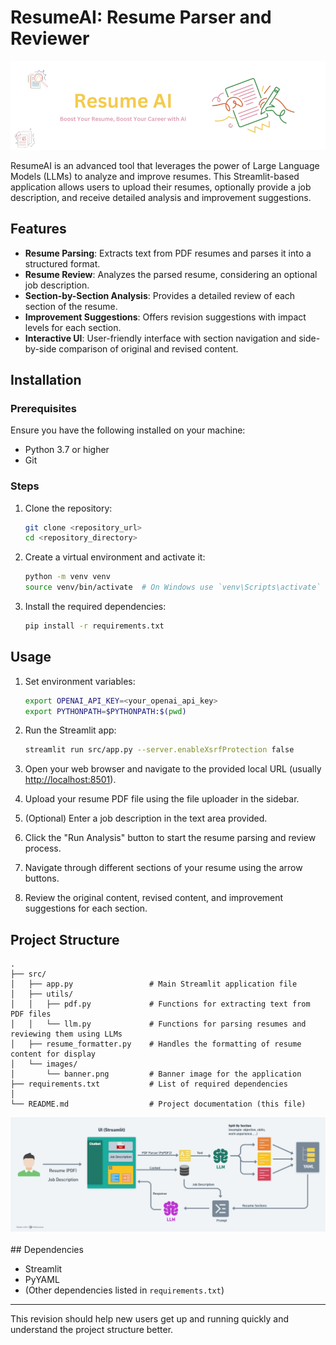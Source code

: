 # ResumeAI: Resume Parser and Reviewer
<img src="https://github.com/sinanazem/resume-auto-review/blob/main/src/images/banner.png">

ResumeAI is an advanced tool that leverages the power of Large Language Models (LLMs) to analyze and improve resumes. This Streamlit-based application allows users to upload their resumes, optionally provide a job description, and receive detailed analysis and improvement suggestions.

## Features

- **Resume Parsing**: Extracts text from PDF resumes and parses it into a structured format.
- **Resume Review**: Analyzes the parsed resume, considering an optional job description.
- **Section-by-Section Analysis**: Provides a detailed review of each section of the resume.
- **Improvement Suggestions**: Offers revision suggestions with impact levels for each section.
- **Interactive UI**: User-friendly interface with section navigation and side-by-side comparison of original and revised content.

## Installation

### Prerequisites

Ensure you have the following installed on your machine:
- Python 3.7 or higher
- Git

### Steps

1. Clone the repository:
   ```sh
   git clone <repository_url>
   cd <repository_directory>
   ```

2. Create a virtual environment and activate it:
   ```sh
   python -m venv venv
   source venv/bin/activate  # On Windows use `venv\Scripts\activate`
   ```

3. Install the required dependencies:
   ```sh
   pip install -r requirements.txt
   ```

## Usage

1. Set environment variables:
   ```sh
   export OPENAI_API_KEY=<your_openai_api_key>
   export PYTHONPATH=$PYTHONPATH:$(pwd)
   ```

2. Run the Streamlit app:
   ```sh
   streamlit run src/app.py --server.enableXsrfProtection false
   ```

3. Open your web browser and navigate to the provided local URL (usually [http://localhost:8501](http://localhost:8501)).

4. Upload your resume PDF file using the file uploader in the sidebar.

5. (Optional) Enter a job description in the text area provided.

6. Click the "Run Analysis" button to start the resume parsing and review process.

7. Navigate through different sections of your resume using the arrow buttons.

8. Review the original content, revised content, and improvement suggestions for each section.

## Project Structure

```
.
├── src/
│   ├── app.py                 # Main Streamlit application file
│   ├── utils/
│   │   ├── pdf.py             # Functions for extracting text from PDF files
│   │   └── llm.py             # Functions for parsing resumes and reviewing them using LLMs
│   ├── resume_formatter.py    # Handles the formatting of resume content for display
│   └── images/
│       └── banner.png         # Banner image for the application
├── requirements.txt           # List of required dependencies
│
└── README.md                  # Project documentation (this file)
```
<img src="https://github.com/sinanazem/resume-auto-review/blob/main/src/images/ResumeAI_architecture.png?raw=true">
<br><br>
## Dependencies

- Streamlit
- PyYAML
- (Other dependencies listed in `requirements.txt`)

---

This revision should help new users get up and running quickly and understand the project structure better.
